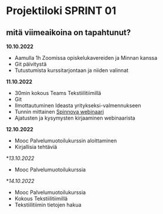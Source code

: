 # Projektiloki SPRINT 01

## mitä viimeaikoina on tapahtunut? 

**10.10.2022**
 * Aamulla 1h Zoomissa opiskelukavereiden ja Minnan kanssa
 * Git päivitystä
 * Tutustumista kurssitarjontaan ja niiden valinnat

 **11.10.2022**
 * 30min kokous Teams Tekstiilitiimillä
* Git 
* Ilmottautuminen Ideasta yritykseksi-valmennukseen
* Tunnin mittainen [Spinnova webinaari](https://spinnovagroup.com/wp-content/uploads/2021/06/spinnova_yhtioesittely_video_with_embedded_slides_2-60c84855e9622.mp4)
* Ajatusten ja kysymysten kirjaaminen webinaarista 

**12.10.2022**
* Mooc Palvelumuotoilukurssin aloittaminen
* Kirjallisia tehtäviä

**13.10.2022*
* Mooc Palvelumuotoilukurssia

**14.10.2022*
* Mooc Palvelumuotoilukurssia
* Kokous Tekstiilitiimillä
* Tekstiilitiimin tietojen hakua
